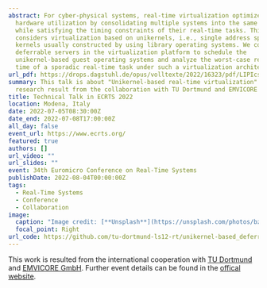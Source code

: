 ```yaml
---
abstract: For cyber-physical systems, real-time virtualization optimizes the
  hardware utilization by consolidating multiple systems into the same platform,
  while satisfying the timing constraints of their real-time tasks. This paper
  considers virtualization based on unikernels, i.e., single address space
  kernels usually constructed by using library operating systems. We consider
  deferrable servers in the virtualization platform to schedule the
  unikernel-based guest operating systems and analyze the worst-case response
  time of a sporadic real-time task under such a virtualization architecture.
url_pdf: https://drops.dagstuhl.de/opus/volltexte/2022/16323/pdf/LIPIcs-ECRTS-2022-6.pdf
summary: This talk is about "Unikernel-based real-time virtualization". the
  research result from the collaboration with TU Dortmund and EMVICORE GmbH.
title: Technical Talk in ECRTS 2022
location: Modena, Italy
date: 2022-07-05T08:30:00Z
date_end: 2022-07-08T17:00:00Z
all_day: false
event_url: https://www.ecrts.org/
featured: true
authors: []
url_video: ""
url_slides: ""
event: 34th Euromicro Conference on Real-Time Systems
publishDate: 2022-08-04T00:00:00Z
tags:
  - Real-Time Systems
  - Conference
  - Collaboration
image:
  caption: "Image credit: [**Unsplash**](https://unsplash.com/photos/bzdhc5b3Bxs)"
  focal_point: Right
url_code: https://github.com/tu-dortmund-ls12-rt/unikernel-based_deferrable_server_analysis
---
```


This work is resulted from the international cooperation with [TU Dortmund](https://daes.cs.tu-dortmund.de/) and [EMVICORE GmbH](https://emvicore.com/de/). Further event details can be found in the [offical website](https://www.ecrts.org/).
